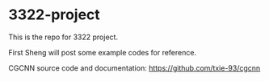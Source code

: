 # 3322-project
This is the repo for 3322 project.

First Sheng will post some example codes for reference.

CGCNN source code and documentation: https://github.com/txie-93/cgcnn



